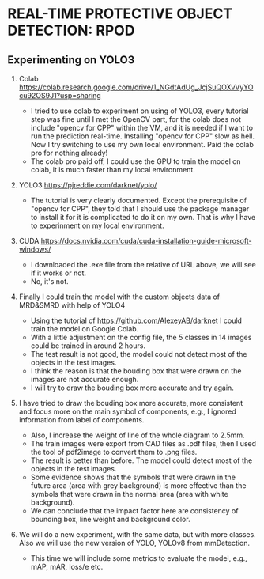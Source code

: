 # REAL-TIME PROTECTIVE OBJECT DETECTION: RPOD

## Experimenting on YOLO3
1. Colab https://colab.research.google.com/drive/1_NGdtAdUg_JcjSuQOXvVyYOcu92OS9J1?usp=sharing
    - I tried to use colab to experiment on using of YOLO3, every tutorial step was fine until I met the OpenCV part,
    for the colab does not include "opencv for CPP" within the VM, and it is needed if I want to run the prediction real-time.
    Installing "opencv for CPP" slow as hell. Now I try switching to use my own local environment. Paid the colab pro for nothing already!
    - The colab pro paid off, I could use the GPU to train the model on colab, it is much faster than my local environment.

2. YOLO3 https://pjreddie.com/darknet/yolo/
    - The tutorial is very clearly documented. Except the prerequisite of "opencv for CPP",
    they told that I should use the package manager to install it for it is complicated to do it on my own. That is why I have to experinment on my local environment.
    
3. CUDA https://docs.nvidia.com/cuda/cuda-installation-guide-microsoft-windows/
    - I downloaded the .exe file from the relative of URL above, we will see if it works or not.
    - No, it's not.

4. Finally I could train the model with the custom objects data of MRD&SMRD with help of YOLO4
    - Using the tutorial of https://github.com/AlexeyAB/darknet I could train the model on Google Colab.
    - With a little adjustment on the config file, the 5 classes in 14 images could be trained in around 2 hours.
    - The test result is not good, the model could not detect most of the objects in the test images.
    - I think the reason is that the bouding box that were drawn on the images are not accurate enough.
    - I will try to draw the bouding box more accurate and try again.

5. I have tried to draw the bouding box more accurate, more consistent and focus more on the main symbol of components, e.g., I ignored information from label of components.
    - Also, I increase the weight of line of the whole diagram to 2.5mm.
    - The train images were export from CAD files as .pdf files, then I used the tool of pdf2image to convert them to .png files.
    - The result is better than before. The model could detect most of the objects in the test images.
    - Some evidence shows that the symbols that were drawn in the future area (area with grey background) is more effective than the symbols that were drawn in the normal area (area with white background).
    - We can conclude that the impact factor here are consistency of bounding box, line weight and background color.

6. We will do a new experiment, with the same data, but with more classes. Also we will use the new version of YOLO, YOLOv8 from mmDetection.
    - This time we will include some metrics to evaluate the model, e.g., mAP, mAR, loss/e etc.
